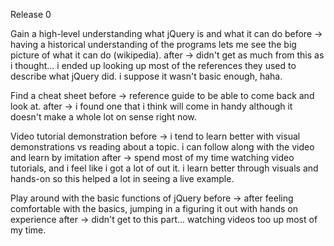 Release 0

Gain a high-level understanding what jQuery is and what it can do
before -> having a historical understanding of the programs lets me see the big picture of what it can do (wikipedia).
after -> didn't get as much from this as i thought... i ended up looking up most of the references they used to describe what jQuery did. i suppose it wasn't basic enough, haha.

Find a cheat sheet
before -> reference guide to be able to come back and look at.
after -> i found one that i think will come in handy although it doesn't make a whole lot on sense right now.

Video tutorial demonstration
before -> i tend to learn better with visual demonstrations vs reading about a topic. i can follow along with the video and learn by imitation
after -> spend most of my time watching video tutorials, and i feel like i got a lot of out it. i learn better through visuals and hands-on so this helped a lot in seeing a live example.

Play around with the basic functions of jQuery
before -> after feeling comfortable with the basics, jumping in a figuring it out with hands on experience
after -> didn't get to this part... watching videos too up most of my time.

